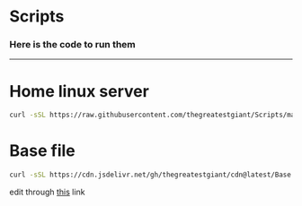 # Scripts

### Here is the code to run them
---
# Home linux server 
```bash
curl -sSL https://raw.githubusercontent.com/thegreatestgiant/Scripts/main/startup.sh?token=GHSAT0AAAAAAB7BMODQD6HXQ3QAAZFICXWWZAP3D2Q | sh -s
```

# Base file
```bash
curl -sSL https://cdn.jsdelivr.net/gh/thegreatestgiant/cdn@latest/Base.sh | sh -s
```
edit through [this](https://github.com/thegreatestgiant/cdn/edit/main/Base.sh) link
